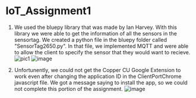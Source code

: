 # IoT_Assignment1

1. We used the bluepy library that was made by Ian Harvey. With this library we were able to get the information of all the sensors in the sensortag. We created a python file in the bluepy folder called "SensorTag2650.py". In that file, we implemented MQTT and were able to allow the client to specify the sensor that they would want to recieve.
![pic1](https://user-images.githubusercontent.com/22604365/66883397-d2603300-ef9b-11e9-9485-776c3394846a.png)
![image](https://user-images.githubusercontent.com/22604365/66883420-e60b9980-ef9b-11e9-8c43-905702943984.png)

2. Unfortunently, we could not get the Copper CU Google Extension to work even after changing the application ID in the ClientPortChrome javascript file. We got a message saying to install the app, so we could not complete this portion of the assignment.
![image](https://user-images.githubusercontent.com/22604365/66883440-f3c11f00-ef9b-11e9-978a-8fc200ad9f0c.png)
